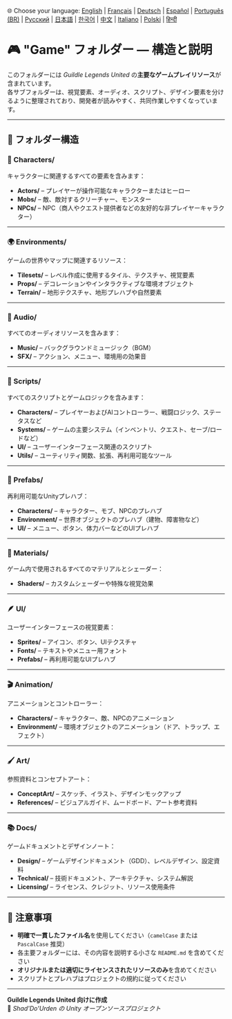 🌐 Choose your language:
[English](Readme.md) | [Français](Readme.fr.md) | [Deutsch](Readme.de.md) | [Español](Readme.es.md) | [Português (BR)](Readme.br.md) | [Русский](Readme.ru.md) | [日本語](Readme.jp.md) | [한국어](Readme.kr.md) | [中文](Readme.cn.md) | [Italiano](Readme.it.md) | [Polski](Readme.pl.md) | [हिन्दी](Readme.in.md)

# 🎮 "Game" フォルダー — 構造と説明

このフォルダーには *Guildle Legends United* の**主要なゲームプレイリソース**が含まれています。  
各サブフォルダーは、視覚要素、オーディオ、スクリプト、デザイン要素を分けるように整理されており、開発者が読みやすく、共同作業しやすくなっています。

---

## 📁 フォルダー構造

### 🧍 Characters/
キャラクターに関連するすべての要素を含みます：
- **Actors/** – プレイヤーが操作可能なキャラクターまたはヒーロー
- **Mobs/** – 敵、敵対するクリーチャー、モンスター
- **NPCs/** – NPC（商人やクエスト提供者などの友好的な非プレイヤーキャラクター）

---

### 🌍 Environments/
ゲームの世界やマップに関連するリソース：
- **Tilesets/** – レベル作成に使用するタイル、テクスチャ、視覚要素
- **Props/** – デコレーションやインタラクティブな環境オブジェクト
- **Terrain/** – 地形テクスチャ、地形プレハブや自然要素

---

### 🎵 Audio/
すべてのオーディオリソースを含みます：
- **Music/** – バックグラウンドミュージック（BGM）
- **SFX/** – アクション、メニュー、環境用の効果音

---

### 🧠 Scripts/
すべてのスクリプトとゲームロジックを含みます：
- **Characters/** – プレイヤーおよびAIコントローラー、戦闘ロジック、ステータスなど
- **Systems/** – ゲームの主要システム（インベントリ、クエスト、セーブ/ロードなど）
- **UI/** – ユーザーインターフェース関連のスクリプト
- **Utils/** – ユーティリティ関数、拡張、再利用可能なツール

---

### 🧱 Prefabs/
再利用可能なUnityプレハブ：
- **Characters/** – キャラクター、モブ、NPCのプレハブ
- **Environment/** – 世界オブジェクトのプレハブ（建物、障害物など）
- **UI/** – メニュー、ボタン、体力バーなどのUIプレハブ

---

### 🎨 Materials/
ゲーム内で使用されるすべてのマテリアルとシェーダー：
- **Shaders/** – カスタムシェーダーや特殊な視覚効果

---

### 🪶 UI/
ユーザーインターフェースの視覚要素：
- **Sprites/** – アイコン、ボタン、UIテクスチャ
- **Fonts/** – テキストやメニュー用フォント
- **Prefabs/** – 再利用可能なUIプレハブ

---

### 🎬 Animation/
アニメーションとコントローラー：
- **Characters/** – キャラクター、敵、NPCのアニメーション
- **Environment/** – 環境オブジェクトのアニメーション（ドア、トラップ、エフェクト）

---

### 🖌️ Art/
参照資料とコンセプトアート：
- **ConceptArt/** – スケッチ、イラスト、デザインモックアップ
- **References/** – ビジュアルガイド、ムードボード、アート参考資料

---

### 📚 Docs/
ゲームドキュメントとデザインノート：
- **Design/** – ゲームデザインドキュメント（GDD）、レベルデザイン、設定資料
- **Technical/** – 技術ドキュメント、アーキテクチャ、システム解説
- **Licensing/** – ライセンス、クレジット、リソース使用条件

---

## 🧾 注意事項

- **明確で一貫したファイル名**を使用してください（`camelCase` または `PascalCase` 推奨）  
- 各主要フォルダーには、その内容を説明する小さな `README.md` を含めてください  
- **オリジナルまたは適切にライセンスされたリソースのみ**を含めてください  
- スクリプトとプレハブはプロジェクトの規約に従ってください

---

**Guildle Legends United 向けに作成**  
🧙 *Shad'Do'Urden の Unity オープンソースプロジェクト*

